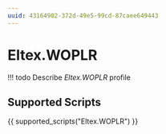 ```yaml
---
uuid: 43164902-372d-49e5-99cd-87caee649443
---
```

# Eltex.WOPLR


<!-- prettier-ignore -->
!!! todo
    Describe *Eltex.WOPLR* profile

## Supported Scripts

{{ supported_scripts("Eltex.WOPLR") }}
